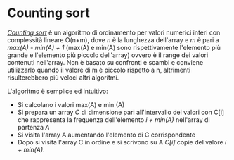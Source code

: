 # Counting sort

*[Counting sort](src/main/java/model/algorithm/CountingSort/CountingSort.java)* è un algoritmo di ordinamento per valori numerici interi con complessità lineare O(n+m), dove *n* è la lunghezza dell'array e *m* è pari a *max(A) - min(A) + 1* (max(A) e min(A) sono rispettivamente l'elemento più grande e l'elemento più piccolo dell'array) ovvero è il range dei valori contenuti nell'array. Non è basato su confronti e scambi e conviene utilizzarlo quando il valore di m è piccolo rispetto a n, altrimenti risulterebbero più veloci altri algoritmi.

L'algoritmo è semplice ed intuitivo: 
* Si calcolano i valori max(A) e min (A)
* Si prepara un array *C* di dimensione pari all'intervallo dei valori con C[i] che rappresenta la frequenza dell'elemento *i + min(A)* nell'array di partenza *A*
* Si visita l'array A aumentando l'elemento di C corrispondente
* Dopo si visita l'array C in ordine e si scrivono su A *C[i]* copie del valore *i + min(A)*.
